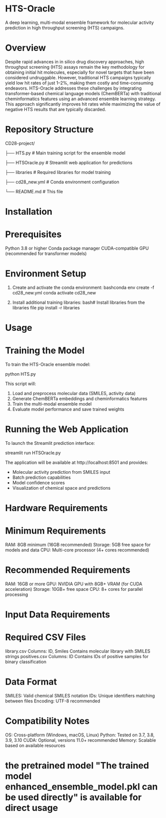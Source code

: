 # HTS-Oracle
A deep learning, multi-modal ensemble framework for molecular activity prediction in high throughput screening (HTS) campaigns.
# Overview
Despite rapid advances in in silico drug discovery approaches, high throughput screening (HTS) assays remain the key methodology for obtaining initial hit molecules, especially for novel targets that have been considered undruggable. However, traditional HTS campaigns typically yield low hit rates of just 1–2%, making them costly and time-consuming endeavors.
HTS-Oracle addresses these challenges by integrating transformer-based chemical language models (ChemBERTa) with traditional cheminformatics features using an advanced ensemble learning strategy. This approach significantly improves hit rates while maximizing the value of negative HTS results that are typically discarded.

# Repository Structure
CD28-project/

├── HTS.py                 # Main training script for the ensemble model

├── HTSOracle.py          # Streamlit web application for predictions

├── libraries             # Required libraries for model training

├── cd28_new.yml         # Conda environment configuration

└── README.md            # This file

# Installation

# Prerequisites
Python 3.8 or higher
Conda package manager
CUDA-compatible GPU (recommended for transformer models)

# Environment Setup
1. Create and activate the conda environment:
bashconda env create -f cd28_new.yml
conda activate cd28_new

2. Install additional training libraries:
bash# Install libraries from the libraries file
pip install -r libraries

# Usage

# Training the Model

To train the HTS-Oracle ensemble model:

python HTS.py

This script will:
  1. Load and preprocess molecular data (SMILES, activity data)
  2. Generate ChemBERTa embeddings and cheminformatics features
  3. Train the multi-modal ensemble model
  4. Evaluate model performance and save trained weights

# Running the Web Application
To launch the Streamlit prediction interface:

  streamlit run HTSOracle.py

The application will be available at http://localhost:8501 and provides:

  - Molecular activity prediction from SMILES input
  - Batch prediction capabilities
  - Model confidence scores
  - Visualization of chemical space and predictions


# Hardware Requirements

# Minimum Requirements
RAM: 8GB minimum (16GB recommended)
Storage: 5GB free space for models and data
CPU: Multi-core processor (4+ cores recommended)

# Recommended Requirements
RAM: 16GB or more
GPU: NVIDIA GPU with 8GB+ VRAM (for CUDA acceleration)
Storage: 10GB+ free space
CPU: 8+ cores for parallel processing

# Input Data Requirements

# Required CSV Files
  library.csv
    Columns: ID, Smiles
      Contains molecular library with SMILES strings
  positives.csv
    Columns: ID
      Contains IDs of positive samples for binary classification
# Data Format
SMILES: Valid chemical SMILES notation
IDs: Unique identifiers matching between files
Encoding: UTF-8 recommended

# Compatibility Notes
OS: Cross-platform (Windows, macOS, Linux)
Python: Tested on 3.7, 3.8, 3.9, 3.10
CUDA: Optional, versions 11.0+ recommended
Memory: Scalable based on available resources

# the pretrained model "The trained model enhanced_ensemble_model.pkl can be used directly" is available for direct usage
